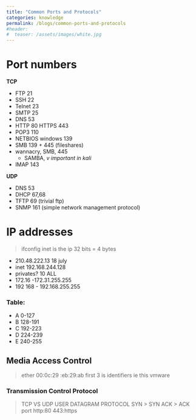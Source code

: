 ```yaml
---
title: "Common Ports and Protocols"
categories: knowledge
permalink: /blogs/common-ports-and-protocols
#header:
#  teaser: /assets/images/white.jpg
---
```


# Port numbers

**TCP**
* FTP 21
* SSH 22
* Telnet 23
* SMTP 25
* DNS 53
* HTTP 80 HTTPS 443
* POP3 110
* NETBIOS windows 139
* SMB 139 + 445 (fileshares)
* wannacry, SMB, 445
	* SAMBA, _v important in kali_
* IMAP 143

**UDP**
* DNS 53
* DHCP 67,68
* TFTP 69 (trivial ftp)
* SNMP 161 (simple network management protocol)

# IP addresses
> ifconfig
> inet is the ip
> 32 bits = 4 bytes
-   210.48.222.13 18 july
-   inet 192.168.244.128
- privates? 10 ALL
- 172.16 -172.31.255.255
- 192 168 - 192.168.255.255

### Table:
- A 0-127
- B 128-191
- C 192-223
- D 224-239
- E 240-255

## Media Access Control
>ether 00:0c:29     :eb:29:ab
>first 3 is identifiers
>ie this vmware
### Transmission Control Protocol
> TCP VS UDP
>  USER DATAGRAM PROTOCOL
>  SYN > SYN ACK > ACK
>  port http:80 443:https